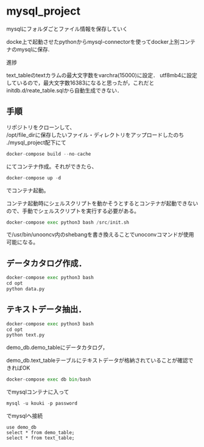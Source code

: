 # mysql_project
mysqlにフォルダごとファイル情報を保存していく

docke上で起動させたpythonからmysql-connectorを使ってdocker上別コンテナのmysqlに保存.  


進捗

text_tableのtextカラムの最大文字数をvarchra(15000)に設定．
utf8mb4に設定しているので，最大文字数16383になると思ったが，これだと
initdb.d/reate_table.sqlから自動生成できない．

## 手順 

リポジトリをクローンして、   
/opt/file_dirに保存したいファイル・ディレクトリをアップロードしたのち   
./mysql_project配下にて
```python
docker-compose build --no-cache
```
にてコンテナ作成。それができたら、
```python
docker-compose up -d
```
でコンテナ起動。

コンテナ起動時にシェルスクリプトを動かそうとするとコンテナが起動できないので、手動でシェルスクリプトを実行する必要がある。

```python
docker-compose exec python3 bash /src/init.sh
```
で/usr/bin/unooncv内のshebangを書き換えることでunoconvコマンドが使用可能になる。


## データカタログ作成．　　　
```python
docker-compose exec python3 bash
cd opt
python data.py
```

## テキストデータ抽出．　　
```python
docker-compose exec python3 bash
cd opt
python text.py
```


demo_db.demo_tableにデータカタログ，

demo_db.text_tableテーブルにテキストデータが格納されていることが確認できればOK
```python
docker-compose exec db bin/bash
```
でmysqlコンテナに入って
```python
mysql -u kouki -p password
```
でmysqlへ接続

```mysql
use demo_db
select * from demo_table;
select * from text_table;
```
